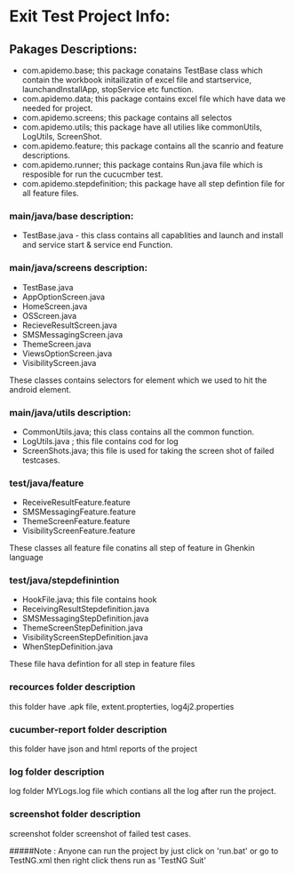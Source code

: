 # Exit Test Project Info:

## Pakages Descriptions:
* com.apidemo.base; this package conatains TestBase class which contain the workbook initailizatin of excel file and startservice, launchandInstallApp, stopService etc function.
* com.apidemo.data; this package contains excel file which have data we needed for project.
* com.apidemo.screens; this package contains all selectos
* com.apidemo.utils; this package have all utilies  like commonUtils, LogUtils, ScreenShot.
* com.apidemo.feature; this package contains all the scanrio and feature descriptions.
* com.apidemo.runner; this package contains Run.java file which is resposible for run the cucucmber test.
* com.apidemo.stepdefinition; this package have all step defintion file for all feature files.

### main/java/base description:
* TestBase.java - this class contains all capablities and launch and install and service start & service end Function.

### main/java/screens description:
* TestBase.java
* AppOptionScreen.java
* HomeScreen.java
* OSScreen.java
* RecieveResultScreen.java
* SMSMessagingScreen.java
* ThemeScreen.java
* ViewsOptionScreen.java
* VisibilityScreen.java

These classes contains selectors for element which we used to hit the android element.

### main/java/utils description:
* CommonUtils.java; this class contains all the common function.
* LogUtils.java ; this file contains cod for log
* ScreenShots.java; this file is used for taking the screen shot of failed testcases.


### test/java/feature
* ReceiveResultFeature.feature
* SMSMessagingFeature.feature
* ThemeScreenFeature.feature
* VisibilityScreenFeature.feature

These classes all feature file conatins all step of feature in Ghenkin language

### test/java/stepdefinintion
* HookFile.java; this file contains hook
* ReceivingResultStepdefinition.java
* SMSMessagingStepDefinition.java
* ThemeScreenStepDefinition.java
* VisibilityScreenStepDefinition.java
* WhenStepDefinition.java

These file hava defintion for all step in feature files

### recources folder description
this folder have .apk file, extent.propterties, log4j2.properties

### cucumber-report folder description
this folder have json and html reports of the project


### log folder description
log folder MYLogs.log file which contians all the log after run the project.

### screenshot folder description
screenshot folder screenshot of failed test cases.

#####Note : Anyone can run the project by just click on 'run.bat' or go to TestNG.xml then right click thens run as 'TestNG Suit'


 


